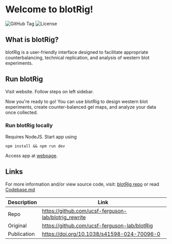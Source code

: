# Welcome to blotRig!

![GitHub Tag](https://img.shields.io/github/v/tag/ucsf-ferguson-lab/blotrig_rewrite) ![License](https://img.shields.io/badge/license-MIT-blue)

## What is blotRig?

blotRig is a user-friendly interface designed to facilitate appropriate counterbalancing, technical replication, and analysis of western blot experiments.

## Run blotRig

Visit website. Follow steps on left sidebar.

Now you're ready to go! You can use blotRig to design western blot experiments, create counter-balanced gel maps, and analyze your data once collected.

### Run blotRig locally

Requires NodeJS. Start app using

```shell
npm install && npm run dev
```

Access app at [webpage](http://localhost:5173).

## Links

For more information and/or view source code, visit: [blotRig repo](https://github.com/ucsf-ferguson-lab/blotRig) or read [Codebase.md](./docs/Codebase.md)

| Description | Link                                                 |
| ----------- | ---------------------------------------------------- |
| Repo        | https://github.com/ucsf-ferguson-lab/blotrig_rewrite |
| Original    | https://github.com/ucsf-ferguson-lab/blotRig         |
| Publication | https://doi.org/10.1038/s41598-024-70096-0           |
